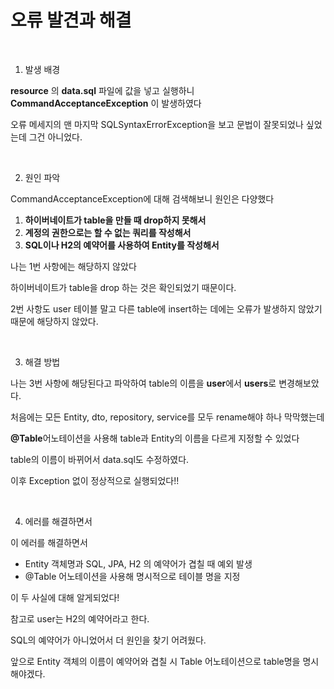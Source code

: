 # 오류 발견과 해결
<br>

 1. 발생 배경

**resource** 의 **data.sql** 파일에 값을 넣고 실행하니 **CommandAcceptanceException** 이 발생하였다

오류 메세지의 맨 마지막 SQLSyntaxErrorException을 보고 문법이 잘못되었나 싶었는데 그건 아니었다.

<br>

2. 원인 파악

CommandAcceptanceException에 대해 검색해보니 원인은 다양했다

1.  **하이버네이트가 table을 만들 때 drop하지 못해서**
2.  **계정의 권한으로는 할 수 없는 쿼리를 작성해서**
3.  **SQL이나 H2의 예약어를 사용하여 Entity를 작성해서**

나는 1번 사항에는 해당하지 않았다

하이버네이트가 table을 drop 하는 것은 확인되었기 때문이다.

2번 사항도 user 테이블 말고 다른 table에 insert하는 데에는 오류가 발생하지 않았기 때문에 해당하지 않았다.

<br>

3. 해결 방법

나는 3번 사항에 해당된다고 파악하여 table의 이름을 **user**에서 **users**로 변경해보았다.

처음에는 모든 Entity, dto, repository, service를 모두 rename해야 하나 막막했는데

**@Table**어노테이션을 사용해 table과 Entity의 이름을 다르게 지정할 수 있었다

table의 이름이 바뀌어서 data.sql도 수정하였다.

이후 Exception 없이 정상적으로 실행되었다!!

<br>

4. 에러를 해결하면서

이 에러를 해결하면서

-   Entity 객체명과 SQL, JPA, H2 의 예약어가 겹칠 때 예외 발생
-   @Table 어노테이션을 사용해 명시적으로 테이블 명을 지정

이 두 사실에 대해 알게되었다!  
  

참고로 user는 H2의 예약어라고 한다. 

SQL의 예약어가 아니었어서 더 원인을 찾기 어려웠다.

앞으로 Entity 객체의 이름이 예약어와 겹칠 시 Table 어노테이션으로 table명을 명시해야겠다.
